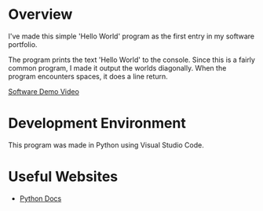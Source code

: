 # Overview

I've made this simple 'Hello World' program as the first entry in my software portfolio.

The program prints the text 'Hello World' to the console. Since this is a fairly common program, I made it output the worlds diagonally. When the program encounters spaces, it does a line return.

[Software Demo Video](https://www.youtube.com/watch?v=ylwZRTwm5kY)

# Development Environment

This program was made in Python using Visual Studio Code.

# Useful Websites

* [Python Docs](https://docs.python.org/3/index.html)